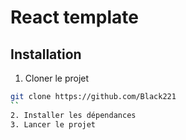 # React template

## Installation

1. Cloner le projet
```bash
git clone https://github.com/Black221
``
2. Installer les dépendances
3. Lancer le projet
